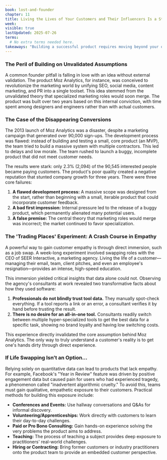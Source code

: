 ```yaml
---
book: lost-and-founder
chapter: 11
title: Living the Lives of Your Customers and Their Influencers Is a Startup Cheat Code
week: 
visible: true
lastUpdated: 2025-07-26
terms:
  # No extra terms needed here.
takeaways: "Building a successful product requires moving beyond your own assumptions and gaining deep, first-hand empathy for your customers' actual problems and workflows. Data and surveys are useful, but truly understanding a customer's reality—by 'living their life' through methods like consulting, volunteering, or direct observation—is a powerful shortcut to creating something people genuinely need and will use."
---
```


### The Peril of Building on Unvalidated Assumptions

A common founder pitfall is falling in love with an idea without external validation. The product Moz Analytics, for instance, was conceived to revolutionize the marketing world by unifying SEO, social media, content marketing, and PR into a single toolset. This idea stemmed from the unvalidated theory that specialized marketing roles would soon merge. The product was built over two years based on this internal conviction, with time spent among designers and engineers rather than with actual customers.

### The Case of the Disappearing Conversions

The 2013 launch of Moz Analytics was a disaster, despite a marketing campaign that generated over 90,000 sign-ups. The development process was flawed: instead of building and testing a small, core product (an MVP), the team tried to build a massive system with multiple contractors. This led to delays and low morale. The team rushed to launch a buggy, incomplete product that did not meet customer needs.

The results were stark: only 2.3% (2,094) of the 90,545 interested people became paying customers. The product's poor quality created a negative reputation that stunted company growth for three years. There were three core failures:
1.  **A flawed development process:** A massive scope was designed from the start, rather than beginning with a small, iterable product that could incorporate customer feedback.
2.  **A bad first impression:** Internal pressure led to the release of a buggy product, which permanently alienated many potential users.
3.  **A false premise:** The central theory that marketing roles would merge was incorrect; the market continued to favor specialization.

### The 'Trading Places' Experiment: A Crash Course in Empathy

A powerful way to gain customer empathy is through direct immersion, such as a job swap. A week-long experiment involved swapping roles with the CEO of SEER Interactive, a marketing agency. Living the life of a customer—managing their email, team, client pitches, and even an employee's resignation—provides an intense, high-speed education.

This immersion yielded critical insights that data alone could not. Observing the agency's consultants at work revealed two transformative facts about how they used software:
1.  **Professionals do not blindly trust tool data.** They manually spot-check everything. If a tool reports a link or an error, a consultant verifies it by hand before trusting the result.
2.  **There is no desire for an all-in-one tool.** Consultants readily switch between multiple hyper-specialized tools to get the best data for a specific task, showing no brand loyalty and having low switching costs.

This experience directly invalidated the core assumption behind Moz Analytics. The only way to truly understand a customer's reality is to get one's hands dirty through direct experience.

### If Life Swapping Isn’t an Option…

Relying solely on quantitative data can lead to products that lack empathy. For example, Facebook's "Year in Review" feature was driven by positive engagement data but caused pain for users who had experienced tragedy, a phenomenon called "inadvertent algorithmic cruelty." To avoid this, teams must gain qualitative, empathetic exposure to their customers. Practical methods for building this exposure include:

* **Conferences and Events:** Use hallway conversations and Q&As for informal discovery.
* **Volunteering/Apprenticeships:** Work directly with customers to learn their day-to-day challenges.
* **Paid or Pro Bono Consulting:** Gain hands-on experience solving the very problems the product aims to address.
* **Teaching:** The process of teaching a subject provides deep exposure to practitioners' real-world challenges.
* **Hiring or Contracting:** Bring former customers or industry practitioners onto the product team to provide an embedded customer perspective.